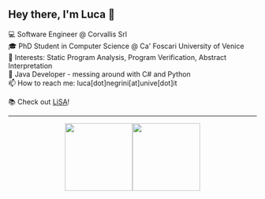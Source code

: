 ## Hey there, I'm Luca :wave:


💻 Software Engineer @ Corvallis Srl <br>
🎓 PhD Student in Computer Science @ Ca' Foscari University of Venice <br>
📑 Interests: Static Program Analysis, Program Verification, Abstract Interpretation <br>
📌 Java Developer - messing around with C# and Python <br>
📫 How to reach me: luca[dot]negrini[at]unive[dot]it <br>

📚 Check out [LiSA](https://github.com/lisa-analyzer/lisa)!

---

<p align="center">
<img height="137px" src="https://github-readme-stats.vercel.app/api?username=lucaneg&hide_title=true&hide_border=true&show_icons=true&count_private=true&line_height=21&text_color=8b949e&icon_color=58a6ff&bg_color=00000000" /><img height="137px" src="https://github-readme-stats.vercel.app/api/top-langs/?username=lucaneg&hide_title=true&hide_border=true&layout=compact&langs_count=9&text_color=8b949e&icon_color=58a6ff&bg_color=00000000" />
</p>
